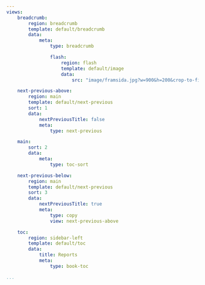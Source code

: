 ```yaml
---
views:
    breadcrumb:
        region: breadcrumb
        template: default/breadcrumb
        data:
            meta:
                type: breadcrumb

                flash:
                    region: flash
                    template: default/image
                    data:
                        src: "image/framsida.jpg?w=900&h=200&crop-to-fit"

    next-previous-above:
        region: main
        template: default/next-previous
        sort: 1
        data:
            nextPreviousTitle: false
            meta:
                type: next-previous

    main:
        sort: 2
        data:
            meta:
                type: toc-sort

    next-previous-below:
        region: main
        template: default/next-previous
        sort: 3
        data:
            nextPreviousTitle: true
            meta:
                type: copy
                view: next-previous-above

    toc:
        region: sidebar-left
        template: default/toc
        data:
            title: Reports
            meta:
                type: book-toc

...
```

